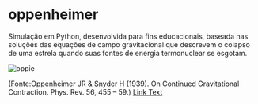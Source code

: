 # oppenheimer
Simulação em Python, desenvolvida para fins educacionais, baseada nas soluções das equações de campo gravitacional que descrevem o colapso de uma estrela quando suas fontes de energia termonuclear se esgotam. 

![oppie](https://github.com/user-attachments/assets/176b9a50-b05a-4867-b749-ec77fce40b37)

(Fonte:Oppenheimer JR & Snyder H (1939). On Continued Gravitational Contraction. Phys. Rev. 56, 455 – 59.)
[Link Text]([https://example.com](https://journals.aps.org/pr/abstract/10.1103/PhysRev.56.455))
